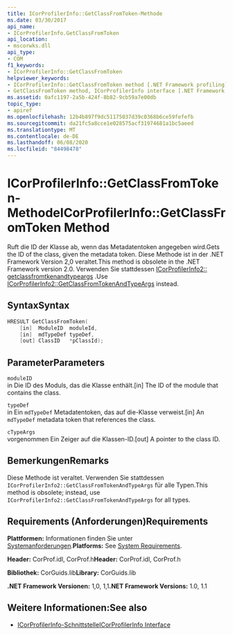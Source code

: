 ```yaml
---
title: ICorProfilerInfo::GetClassFromToken-Methode
ms.date: 03/30/2017
api_name:
- ICorProfilerInfo.GetClassFromToken
api_location:
- mscorwks.dll
api_type:
- COM
f1_keywords:
- ICorProfilerInfo::GetClassFromToken
helpviewer_keywords:
- ICorProfilerInfo::GetClassFromToken method [.NET Framework profiling]
- GetClassFromToken method, ICorProfilerInfo interface [.NET Framework profiling]
ms.assetid: 0afc1197-2a5b-424f-8b82-9cb59a7e00db
topic_type:
- apiref
ms.openlocfilehash: 12b4b897f9dc51175037d39c0368b6ce59fefefb
ms.sourcegitcommit: da21fc5a8cce1e028575acf31974681a1bc5aeed
ms.translationtype: MT
ms.contentlocale: de-DE
ms.lasthandoff: 06/08/2020
ms.locfileid: "84498478"
---
```

# <a name="icorprofilerinfogetclassfromtoken-method"></a><span data-ttu-id="645ed-102">ICorProfilerInfo::GetClassFromToken-Methode</span><span class="sxs-lookup"><span data-stu-id="645ed-102">ICorProfilerInfo::GetClassFromToken Method</span></span>
<span data-ttu-id="645ed-103">Ruft die ID der Klasse ab, wenn das Metadatentoken angegeben wird.</span><span class="sxs-lookup"><span data-stu-id="645ed-103">Gets the ID of the class, given the metadata token.</span></span> <span data-ttu-id="645ed-104">Diese Methode ist in der .NET Framework Version 2,0 veraltet.</span><span class="sxs-lookup"><span data-stu-id="645ed-104">This method is obsolete in the .NET Framework version 2.0.</span></span> <span data-ttu-id="645ed-105">Verwenden Sie stattdessen [ICorProfilerInfo2:: getclassfromtkenandtypeargs](icorprofilerinfo2-getclassfromtokenandtypeargs-method.md) .</span><span class="sxs-lookup"><span data-stu-id="645ed-105">Use [ICorProfilerInfo2::GetClassFromTokenAndTypeArgs](icorprofilerinfo2-getclassfromtokenandtypeargs-method.md) instead.</span></span>  
  
## <a name="syntax"></a><span data-ttu-id="645ed-106">Syntax</span><span class="sxs-lookup"><span data-stu-id="645ed-106">Syntax</span></span>  
  
```cpp  
HRESULT GetClassFromToken(  
    [in]  ModuleID  moduleId,  
    [in]  mdTypeDef typeDef,  
    [out] ClassID   *pClassId);  
```  
  
## <a name="parameters"></a><span data-ttu-id="645ed-107">Parameter</span><span class="sxs-lookup"><span data-stu-id="645ed-107">Parameters</span></span>  
 `moduleID`  
 <span data-ttu-id="645ed-108">in Die ID des Moduls, das die Klasse enthält.</span><span class="sxs-lookup"><span data-stu-id="645ed-108">[in] The ID of the module that contains the class.</span></span>  
  
 `typeDef`  
 <span data-ttu-id="645ed-109">in Ein `mdTypeDef` Metadatentoken, das auf die-Klasse verweist.</span><span class="sxs-lookup"><span data-stu-id="645ed-109">[in] An `mdTypeDef` metadata token that references the class.</span></span>  
  
 `cTypeArgs`  
 <span data-ttu-id="645ed-110">vorgenommen Ein Zeiger auf die Klassen-ID.</span><span class="sxs-lookup"><span data-stu-id="645ed-110">[out] A pointer to the class ID.</span></span>  
  
## <a name="remarks"></a><span data-ttu-id="645ed-111">Bemerkungen</span><span class="sxs-lookup"><span data-stu-id="645ed-111">Remarks</span></span>  
 <span data-ttu-id="645ed-112">Diese Methode ist veraltet. Verwenden Sie stattdessen `ICorProfilerInfo2::GetClassFromTokenAndTypeArgs` für alle Typen.</span><span class="sxs-lookup"><span data-stu-id="645ed-112">This method is obsolete; instead, use `ICorProfilerInfo2::GetClassFromTokenAndTypeArgs` for all types.</span></span>  
  
## <a name="requirements"></a><span data-ttu-id="645ed-113">Requirements (Anforderungen)</span><span class="sxs-lookup"><span data-stu-id="645ed-113">Requirements</span></span>  
 <span data-ttu-id="645ed-114">**Plattformen:** Informationen finden Sie unter [Systemanforderungen](../../get-started/system-requirements.md).</span><span class="sxs-lookup"><span data-stu-id="645ed-114">**Platforms:** See [System Requirements](../../get-started/system-requirements.md).</span></span>  
  
 <span data-ttu-id="645ed-115">**Header:** CorProf.idl, CorProf.h</span><span class="sxs-lookup"><span data-stu-id="645ed-115">**Header:** CorProf.idl, CorProf.h</span></span>  
  
 <span data-ttu-id="645ed-116">**Bibliothek:** CorGuids.lib</span><span class="sxs-lookup"><span data-stu-id="645ed-116">**Library:** CorGuids.lib</span></span>  
  
 <span data-ttu-id="645ed-117">**.NET Framework Versionen:** 1,0, 1,1</span><span class="sxs-lookup"><span data-stu-id="645ed-117">**.NET Framework Versions:** 1.0, 1.1</span></span>  
  
## <a name="see-also"></a><span data-ttu-id="645ed-118">Weitere Informationen:</span><span class="sxs-lookup"><span data-stu-id="645ed-118">See also</span></span>

- [<span data-ttu-id="645ed-119">ICorProfilerInfo-Schnittstelle</span><span class="sxs-lookup"><span data-stu-id="645ed-119">ICorProfilerInfo Interface</span></span>](icorprofilerinfo-interface.md)
